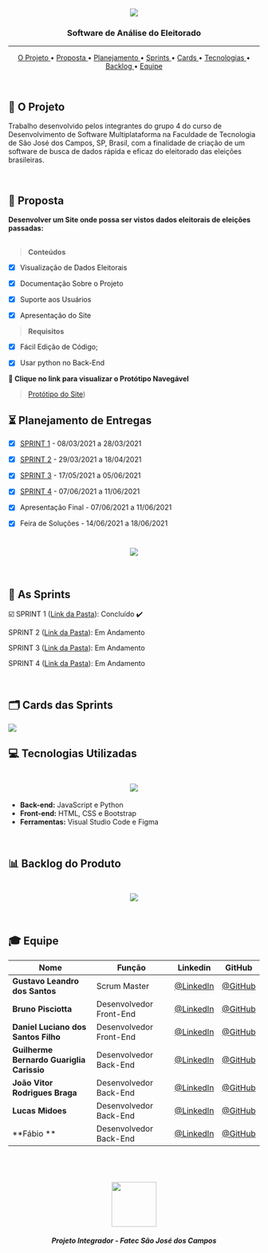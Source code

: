 <br>

<p align="center">
      <img src="assets/logo.png">
      <h3 align="center"> Software de Análise do Eleitorado</h3>
<p align="center">

<hr>

<p align="center">
  <a href ="#rocket-O-Projeto"> O Projeto </a>  • 
  <a href ="#dart-Proposta"> Proposta </a>  • 
  <a href ="#hourglass_flowing_sand-planejamento-de-entregas"> Planejamento </a>  • 
  <a href ="#calendar-As-Sprints"> Sprints </a>  • 
  <a href ="#card_index_dividers-cards-das-sprints"> Cards </a>  •
  <a href ="#computer-tecnologias-utilizadas"> Tecnologias </a>  • 
  <a href ="#bar_chart-backlog-do-produto"> Backlog </a>  •
  <a href ="#mortar_board-equipe"> Equipe </a> 
</p>

<br>

## :rocket: O Projeto
Trabalho desenvolvido pelos integrantes do grupo 4 do curso de Desenvolvimento de Software Multiplataforma na Faculdade de Tecnologia de São José dos Campos, SP, Brasil, com a finalidade de criação de um software de busca de dados rápida e eficaz do eleitorado das eleições brasileiras.

<br>

## :dart: Proposta

**Desenvolver um Site onde possa ser vistos dados eleitorais de eleições passadas:**<br><br>

 > **Conteúdos**

 - [x] Visualização de Dados Eleitorais
 - [x] Documentação Sobre o Projeto
 - [x] Suporte aos Usuários
 - [x] Apresentação do Site


 > **Requisitos**

 - [x]  Fácil Edição de Código;
 - [x]  Usar python no Back-End


  
**:link: Clique no link para visualizar o Protótipo Navegável**  
> [Protótipo do Site](https://www.figma.com/file/GegxNnhKxYTVcjczO1CTOK/PROJETO-API-S?node-id=0%3A1))


## :hourglass_flowing_sand: Planejamento de Entregas

- [x] [SPRINT 1](https://github.com/Group-4-Fatec-SJC/Analise-Eleitorado/blob/1-Sprint) - 08/03/2021 a 28/03/2021

- [x] [SPRINT 2](https://github.com/Grupo-1-2020-PI-FATEC-ADS/SOS-EDUCA/tree/master/SPRINT_1) - 29/03/2021 a 18/04/2021

- [x] [SPRINT 3](https://github.com/Grupo-1-2020-PI-FATEC-ADS/SOS-EDUCA/tree/master/SPRINT_2) - 17/05/2021 a 05/06/2021

- [x] [SPRINT 4](https://github.com/Grupo-1-2020-PI-FATEC-ADS/SOS-EDUCA/tree/master/SPRINT_3) - 07/06/2021 a 11/06/2021

- [x] Apresentação Final - 07/06/2021 a 11/06/2021

- [x] Feira de Soluções - 14/06/2021 a 18/06/2021


<h1 align="center"> <img src = "https://github.com/Group-4-Fatec-SJC/Analise-Eleitorado/blob/main/assets/constru%C3%A7%C3%A3o.png"/></h1>

<br>

## :calendar: As Sprints

☑️ SPRINT 1 ([Link da Pasta](https://github.com/Grupo-1-2020-PI-FATEC-ADS/SOS-EDUCA/tree/master/SPRINT_0)): Concluído :heavy_check_mark:

SPRINT 2 ([Link da Pasta](https://github.com/Grupo-1-2020-PI-FATEC-ADS/SOS-EDUCA/tree/master/SPRINT_1)): Em Andamento 

SPRINT 3 ([Link da Pasta](https://github.com/Grupo-1-2020-PI-FATEC-ADS/SOS-EDUCA/tree/master/SPRINT_2)): Em Andamento 

SPRINT 4 ([Link da Pasta](https://github.com/Grupo-1-2020-PI-FATEC-ADS/SOS-EDUCA/tree/master/SPRINT_3)): Em Andamento 

<br>

## :card_index_dividers: Cards das Sprints
<img src="/assets/CARD_SPRINT.PNG" >

<br>

## :computer: Tecnologias Utilizadas

<h1 align="center"> <img src = "assets/Tecnologias%20Utilizadas.png"/></h1>

* **Back-end:** JavaScript e Python
* **Front-end:** HTML, CSS e Bootstrap
* **Ferramentas:** Visual Studio Code e Figma

<br>

## :bar_chart: Backlog do Produto

<h1 align="center"> <img src = "assets/BACKLOG DO PRODUTO.png" /></h1>

<br>

## :mortar_board: Equipe 

|Nome|Função|Linkedin|GitHub|
| -------- |-------- |-------- |-------- |
|**Gustavo Leandro dos Santos**|Scrum Master|[@LinkedIn](https://www.linkedin.com/in/gustavo-santos-a0657219b/)|[@GitHub](https://github.com/gustavols)|
|**Bruno Pisciotta**|Desenvolvedor Front-End| [@LinkedIn](https://www.linkedin.com/in/bruno-pisciotta-577216198)|[@GitHub](https://github.com/bruno-pisciotta281)|
|**Daniel Luciano dos Santos Filho**|Desenvolvedor  Front-End| [@LinkedIn](https://github.com/gustavols)|[@GitHub](https://github.com/daniellsfilho)|
|**Guilherme Bernardo Guariglia Carissio**|Desenvolvedor Back-End|[@LinkedIn](https://www.linkedin.com/in/guilherme-carissio-7275a4207)|[@GitHub](https://github.com/GuilhermeCarissio777)|
|**João Vitor Rodrigues Braga**|Desenvolvedor Back-End|[@LinkedIn](https://www.linkedin.com/in/ㅤlucas-midões-r-a5333110b)|[@GitHub](https://github.com/jvrb)||
|**Lucas Midoes**|Desenvolvedor Back-End|[@LinkedIn](https://www.linkedin.com/in/jefferson-silva-94b94218)|[@GitHub](https://github.com/LykeMidrod)|
|**Fábio **|Desenvolvedor Back-End|[@LinkedIn](https://www.linkedin.com/mwlite/in/f%C3%A1bio-moraes-96873014b)|[@GitHub](https://github.com/FabioMoraesDev)|
   

<br>

 <h1 align="center"> <img src = "https://fatecsjc-prd.azurewebsites.net/images/logo/fatecsjc_400x192.png" height="90" /></h1>
 
 <h5 align="center"> Projeto Integrador - Fatec São José dos Campos </h5>
